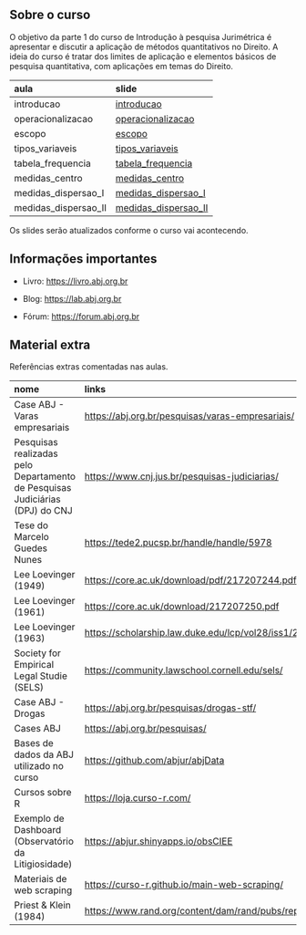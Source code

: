 
<!-- README.md is generated from README.Rmd. Please edit that file -->

## Sobre o curso

O objetivo da parte 1 do curso de Introdução à pesquisa Jurimétrica é
apresentar e discutir a aplicação de métodos quantitativos no Direito. A
ideia do curso é tratar dos limites de aplicação e elementos básicos de
pesquisa quantitativa, com aplicações em temas do Direito.

| aula                 | slide                                                                                                           |
|:---------------------|:----------------------------------------------------------------------------------------------------------------|
| introducao           | [introducao](https://abjur.github.io/202211-ipj-m1/materiais/m1/slides/a00_introducao.html)                     |
| operacionalizacao    | [operacionalizacao](https://abjur.github.io/202211-ipj-m1/materiais/m1/slides/a01_operacionalizacao.html)       |
| escopo               | [escopo](https://abjur.github.io/202211-ipj-m1/materiais/m1/slides/a02_escopo.html)                             |
| tipos_variaveis      | [tipos_variaveis](https://abjur.github.io/202211-ipj-m1/materiais/m1/slides/a03_tipos_variaveis.html)           |
| tabela_frequencia    | [tabela_frequencia](https://abjur.github.io/202211-ipj-m1/materiais/m1/slides/a04_tabela_frequencia.html)       |
| medidas_centro       | [medidas_centro](https://abjur.github.io/202211-ipj-m1/materiais/m1/slides/a05_medidas_centro.html)             |
| medidas_dispersao_I  | [medidas_dispersao_I](https://abjur.github.io/202211-ipj-m1/materiais/m1/slides/a06_medidas_dispersao_I.html)   |
| medidas_dispersao_II | [medidas_dispersao_II](https://abjur.github.io/202211-ipj-m1/materiais/m1/slides/a07_medidas_dispersao_II.html) |

Os slides serão atualizados conforme o curso vai acontecendo.

## Informações importantes

- Livro: <https://livro.abj.org.br>

- Blog: <https://lab.abj.org.br>

- Fórum: <https://forum.abj.org.br>

## Material extra

Referências extras comentadas nas aulas.

| nome                                                                         | links                                                               |
|:-----------------------------------------------------------------------------|:--------------------------------------------------------------------|
| Case ABJ - Varas empresariais                                                | <https://abj.org.br/pesquisas/varas-empresariais/>                  |
| Pesquisas realizadas pelo Departamento de Pesquisas Judiciárias (DPJ) do CNJ | <https://www.cnj.jus.br/pesquisas-judiciarias/>                     |
| Tese do Marcelo Guedes Nunes                                                 | <https://tede2.pucsp.br/handle/handle/5978>                         |
| Lee Loevinger (1949)                                                         | <https://core.ac.uk/download/pdf/217207244.pdf>                     |
| Lee Loevinger (1961)                                                         | <https://core.ac.uk/download/217207250.pdf>                         |
| Lee Loevinger (1963)                                                         | <https://scholarship.law.duke.edu/lcp/vol28/iss1/2/>                |
| Society for Empirical Legal Studie (SELS)                                    | <https://community.lawschool.cornell.edu/sels/>                     |
| Case ABJ - Drogas                                                            | <https://abj.org.br/pesquisas/drogas-stf/>                          |
| Cases ABJ                                                                    | <https://abj.org.br/pesquisas/>                                     |
| Bases de dados da ABJ utilizado no curso                                     | <https://github.com/abjur/abjData>                                  |
| Cursos sobre R                                                               | <https://loja.curso-r.com/>                                         |
| Exemplo de Dashboard (Observatório da Litigiosidade)                         | <https://abjur.shinyapps.io/obsCIEE>                                |
| Materiais de web scraping                                                    | <https://curso-r.github.io/main-web-scraping/>                      |
| Priest & Klein (1984)                                                        | <https://www.rand.org/content/dam/rand/pubs/reports/2006/R3032.pdf> |
